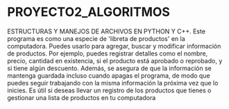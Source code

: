 # PROYECTO2_ALGORITMOS
ESTRUCTURAS Y MANEJOS DE ARCHIVOS EN PYTHON Y C++.
Este programa es como una especie de 'libreta de productos' en la computadora. Puedes usarlo para agregar, buscar y modificar información de productos. Por ejemplo, puedes registrar detalles como el nombre, precio, cantidad en existencia, si el producto está aprobado o reprobado, y si tiene algún descuento. Además, se asegura de que la información se mantenga guardada incluso cuando apagas el programa, de modo que puedes seguir trabajando con la misma información la próxima vez que lo inicies. Es útil si deseas llevar un registro de los productos que tienes o gestionar una lista de productos en tu computadora
